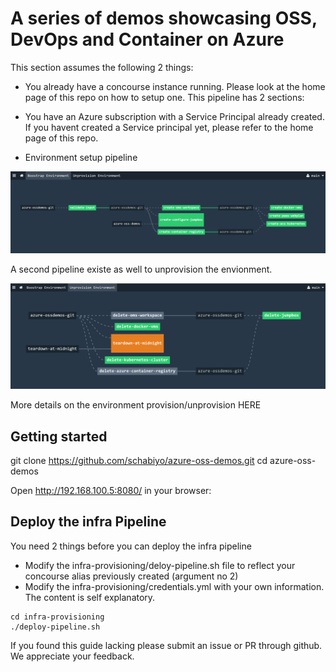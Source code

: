 # A series of demos showcasing OSS, DevOps and Container on Azure 

This section assumes the following 2 things: 

* You already have a concourse instance running. Please look at the home page of this repo on how to setup one.
This pipeline has 2 sections:
* You have an Azure subscription with a Service Principal already created. If you havent created a Service principal yet, please refer to the home page of this repo.



* Environment setup pipeline


![Boostrap](/docs/Utility1.PNG "Boostrap")

A second pipeline existe as well to unprovision the envionment.

![Unprovision](/docs/Utility2.PNG "Unprovision")

More details on the environment provision/unprovision HERE

## Getting started

git clone https://github.com/schabiyo/azure-oss-demos.git
cd azure-oss-demos

Open http://192.168.100.5:8080/ in your browser:


Deploy the infra Pipeline
----------------
You need 2 things before you can deploy the infra pipeline

* Modify the infra-provisioning/deloy-pipeline.sh file to reflect your concourse alias previously created (argument no 2)
* Modify the infra-provisioning/credentials.yml with your own information. The content is self explanatory.

```
cd infra-provisioning
./deploy-pipeline.sh

```

If you found this guide lacking please submit an issue or PR through github. We appreciate your feedback.

